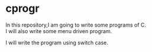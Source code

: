 # cprogr
In this repository,I am going to write some programs of C.
<br>
I will also write some menu driven program.
<p> I will write the program using switch case. </p>
